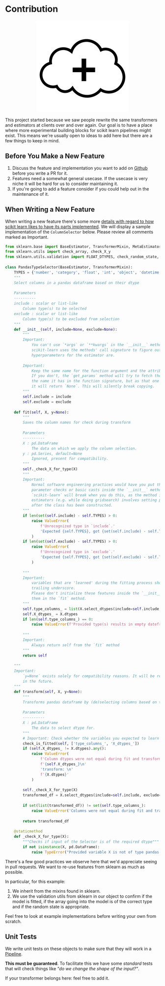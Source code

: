# Contribution

<p align="center">
  <img src="../_static/contribution/contribute.png" />
</p>

This project started because we saw people rewrite the same transformers and estimators at clients over and over again.
Our goal is to have a place where more experimental building blocks for scikit learn pipelines might exist.
This means we're usually open to ideas to add here but there are a few things to keep in mind.

## Before You Make a New Feature

1. Discuss the feature and implementation you want to add on [Github][gh-issues]
    before you write a PR for it.
2. Features need a somewhat general usecase.
    If the usecase is very niche it will be hard for us to consider maintaining it.
3. If you're going to add a feature consider if you could help out in the maintenance of it.

## When Writing a New Feature

When writing a new feature there's some more
[details with regard to how scikit learn likes to have its parts implemented][scikit-develop].
We will display a sample implementation of the `ColumnSelector` below. Please review all comments marked as Important.

```py hl_lines="19-22 24-28 46-51 65-69 77-78 83-85" linenums="1"
from sklearn.base import BaseEstimator, TransformerMixin, MetaEstimatorMixin
from sklearn.utils import check_array, check_X_y
from sklearn.utils.validation import FLOAT_DTYPES, check_random_state, check_is_fitted

class PandasTypeSelector(BaseEstimator, TransformerMixin):
    TYPES = {'number', 'category', 'float', 'int', 'object', 'datetime', 'timedelta'}
    """
    Select columns in a pandas dataframe based on their dtype

    Parameters
    ----------
    include : scalar or list-like
        Column type(s) to be selected
    exclude : scalar or list-like
        Column type(s) to be excluded from selection
    """
    def __init__(self, include=None, exclude=None):
        """
        Important:
            You can't use `*args` or `**kwargs` in the `__init__` method.
            scikit-learn uses the methods' call signature to figure out what
            hyperparameters for the estimator are.

        Important:
            Keep the same name for the function argument and the attribute stored on self.
            If you don't, the `get_params` method will try to fetch the attribute with
            the name it has in the function signature, but as that one doesn't exist,
            it will return `None`. This will silently break copying.
        """
        self.include = include
        self.exclude = exclude

    def fit(self, X, y=None):
        """
        Saves the column names for check during transform

        Parameters
        ----------
        X : pd.DataFrame
            The data on which we apply the column selection.
        y : pd.Series, default=None
            Ignored, present for compatibility.
        """
        self._check_X_for_type(X)
        """
        Important:
            Normal software engineering practices would have you put these kinds of
            parameter checks or basic casts inside the `__init__` method.
            `scikit-learn` will break when you do this, as the method it uses for cloning
            estimators (e.g. while doing gridsearch) involves setting parameters directly,
            after the class has been constructed.
        """
        if len(set(self.include) - self.TYPES) > 0:
            raise ValueError(
                f'Unrecognized type in `include`.'
                'Expected {self.TYPES}, got {set(self.include) - self.TYPES}'
            )
        if len(set(self.exclude) - self.TYPES) > 0:
            raise ValueError(
                f'Unrecognized type in `exclude`.'
                'Expected {self.TYPES}, got {set(self.exclude) - self.TYPES}'
            )

        """
        Important:
            variables that are 'learned' during the fitting process should always have a
            trailing underscore.
            Please don't initialize these features inside the `__init__`, but initialize
            them in the `fit` method.
        """
        self.type_columns_ = list(X.select_dtypes(include=self.include, exclude=self.exclude))
        self.X_dtypes_ = X.dtypes
        if len(self.type_columns_) == 0:
            raise ValueError(f'Provided type(s) results in empty dateframe')

        """
        Important:
            Always return self from the `fit` method
        """
        return self

    """
    Important:
        `y=None` exists solely for compatibility reasons. It will be removed sometime
        in the future.
    """
    def transform(self, X, y=None):
        """
        Transforms pandas dataframe by (de)selecting columns based on their dtype

        Parameters
        ----------
        X : pd.DataFrame
            The data to select dtype for.
        """
        # Important: Check whether the variables you expected to learn during fit are indeed present
        check_is_fitted(self, ['type_columns_', 'X_dtypes_'])
        if (self.X_dtypes_ != X.dtypes).any():
            raise ValueError(
                f'Column dtypes were not equal during fit and transform. Fit types: \n'
                f'{self.X_dtypes_}\n'
                'transform: \n'
                f'{X.dtypes}'
            )

        self._check_X_for_type(X)
        transformed_df = X.select_dtypes(include=self.include, exclude=self.exclude)

        if set(list(transformed_df)) != set(self.type_columns_):
            raise ValueError('Columns were not equal during fit and transform')

        return transformed_df

    @staticmethod
    def _check_X_for_type(X):
        """Checks if input of the Selector is of the required dtype"""
        if not isinstance(X, pd.DataFrame):
            raise TypeError("Provided variable X is not of type pandas.DataFrame")
```

There's a few good practices we observe here that we'd appreciate seeing in pull requests.
We want to re-use features from sklearn as much as possible.

In particular, for this example:

1. We inherit from the mixins found in sklearn.
2. We use the validation utils from sklearn in our object to confirm if the model is fitted, if the array going into
    the model is of the correct type and if the random state is appropriate.

Feel free to look at example implementations before writing your own from scratch.

## Unit Tests

We write unit tests on these objects to make sure that they will work in a [Pipeline][pipe-api].

**This must be guaranteed**. To facilitate this we have some _standard_ tests that will check things like
_"do we change the shape of the input?"_.

If your transformer belongs here: feel free to add it.

[gh-issues]: https://github.com/koaning/scikit-lego/issues
[scikit-develop]: https://scikit-learn.org/stable/developers/develop.html
[pipe-api]: https://scikit-learn.org/stable/modules/compose.html
